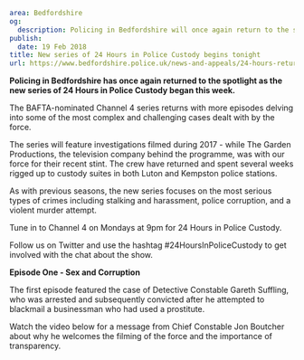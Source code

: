 ```yaml
area: Bedfordshire
og:
  description: Policing in Bedfordshire will once again return to the spotlight as the new series of 24 Hours in Police Custody begins today (19 February).
publish:
  date: 19 Feb 2018
title: New series of 24 Hours in Police Custody begins tonight
url: https://www.bedfordshire.police.uk/news-and-appeals/24-hours-returns-feb18
```

**Policing in Bedfordshire has once again returned to the spotlight as the new series of 24 Hours in Police Custody began this week.**

The BAFTA-nominated Channel 4 series returns with more episodes delving into some of the most complex and challenging cases dealt with by the force.

The series will feature investigations filmed during 2017 - while The Garden Productions, the television company behind the programme, was with our force for their recent stint. The crew have returned and spent several weeks rigged up to custody suites in both Luton and Kempston police stations.

As with previous seasons, the new series focuses on the most serious types of crimes including stalking and harassment, police corruption, and a violent murder attempt.

Tune in to Channel 4 on Mondays at 9pm for 24 Hours in Police Custody.

Follow us on Twitter and use the hashtag #24HoursInPoliceCustody to get involved with the chat about the show.

**Episode One - Sex and Corruption**

The first episode featured the case of Detective Constable Gareth Suffling, who was arrested and subsequently convicted after he attempted to blackmail a businessman who had used a prostitute.

Watch the video below for a message from Chief Constable Jon Boutcher about why he welcomes the filming of the force and the importance of transparency.

